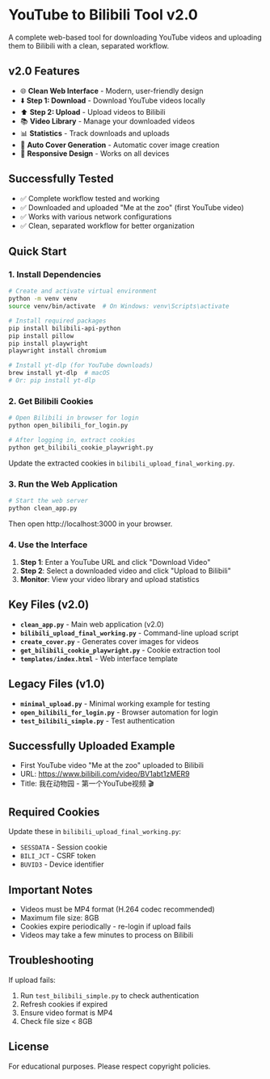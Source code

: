 # YouTube to Bilibili Tool v2.0

A complete web-based tool for downloading YouTube videos and uploading them to Bilibili with a clean, separated workflow.

## v2.0 Features

- 🌐 **Clean Web Interface** - Modern, user-friendly design
- ⬇️ **Step 1: Download** - Download YouTube videos locally
- ⬆️ **Step 2: Upload** - Upload videos to Bilibili
- 📚 **Video Library** - Manage your downloaded videos
- 📊 **Statistics** - Track downloads and uploads
- 🎨 **Auto Cover Generation** - Automatic cover image creation
- 📱 **Responsive Design** - Works on all devices

## Successfully Tested

- ✅ Complete workflow tested and working
- ✅ Downloaded and uploaded "Me at the zoo" (first YouTube video)
- ✅ Works with various network configurations
- ✅ Clean, separated workflow for better organization

## Quick Start

### 1. Install Dependencies

```bash
# Create and activate virtual environment
python -m venv venv
source venv/bin/activate  # On Windows: venv\Scripts\activate

# Install required packages
pip install bilibili-api-python
pip install pillow
pip install playwright
playwright install chromium

# Install yt-dlp (for YouTube downloads)
brew install yt-dlp  # macOS
# Or: pip install yt-dlp
```

### 2. Get Bilibili Cookies

```bash
# Open Bilibili in browser for login
python open_bilibili_for_login.py

# After logging in, extract cookies
python get_bilibili_cookie_playwright.py
```

Update the extracted cookies in `bilibili_upload_final_working.py`.

### 3. Run the Web Application

```bash
# Start the web server
python clean_app.py
```

Then open http://localhost:3000 in your browser.

### 4. Use the Interface

1. **Step 1**: Enter a YouTube URL and click "Download Video"
2. **Step 2**: Select a downloaded video and click "Upload to Bilibili"
3. **Monitor**: View your video library and upload statistics

## Key Files (v2.0)

- **`clean_app.py`** - Main web application (v2.0)
- **`bilibili_upload_final_working.py`** - Command-line upload script
- **`create_cover.py`** - Generates cover images for videos
- **`get_bilibili_cookie_playwright.py`** - Cookie extraction tool
- **`templates/index.html`** - Web interface template

## Legacy Files (v1.0)

- **`minimal_upload.py`** - Minimal working example for testing
- **`open_bilibili_for_login.py`** - Browser automation for login
- **`test_bilibili_simple.py`** - Test authentication

## Successfully Uploaded Example

- First YouTube video "Me at the zoo" uploaded to Bilibili
- URL: https://www.bilibili.com/video/BV1abt1zMER9
- Title: 我在动物园 - 第一个YouTube视频 🎬

## Required Cookies

Update these in `bilibili_upload_final_working.py`:
- `SESSDATA` - Session cookie
- `BILI_JCT` - CSRF token  
- `BUVID3` - Device identifier

## Important Notes

- Videos must be MP4 format (H.264 codec recommended)
- Maximum file size: 8GB
- Cookies expire periodically - re-login if upload fails
- Videos may take a few minutes to process on Bilibili

## Troubleshooting

If upload fails:
1. Run `test_bilibili_simple.py` to check authentication
2. Refresh cookies if expired
3. Ensure video format is MP4
4. Check file size < 8GB

## License

For educational purposes. Please respect copyright policies.